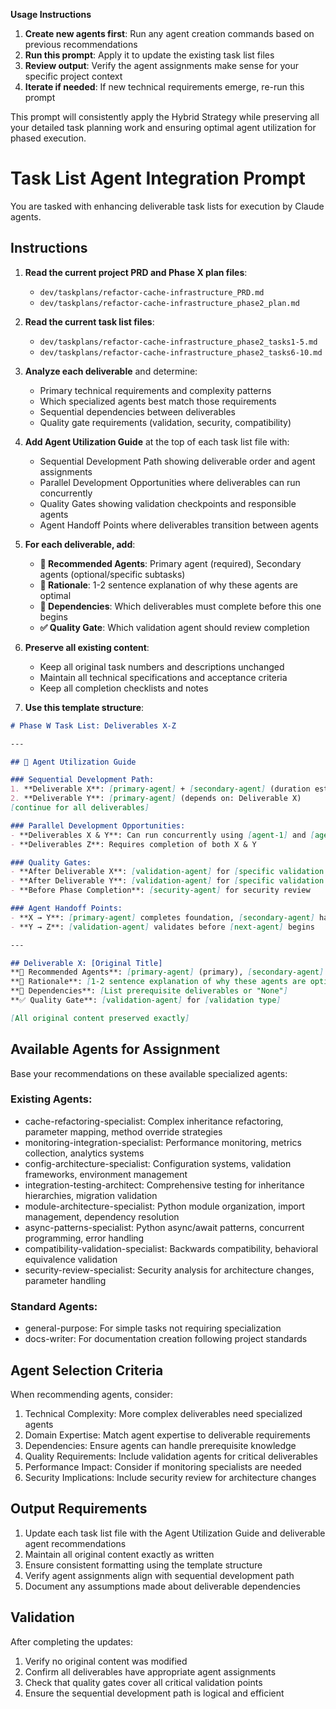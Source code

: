 **Usage Instructions**

1. **Create new agents first**: Run any agent creation commands based on previous recommendations
2. **Run this prompt**: Apply it to update the existing task list files
3. **Review output**: Verify the agent assignments make sense for your specific project context
4. **Iterate if needed**: If new technical requirements emerge, re-run this prompt

This prompt will consistently apply the Hybrid Strategy while preserving all your detailed task planning work and ensuring
optimal agent utilization for phased execution.

# Task List Agent Integration Prompt

You are tasked with enhancing deliverable task lists for execution by Claude agents.

## Instructions

1. **Read the current project PRD and Phase X plan files**:
    - `dev/taskplans/refactor-cache-infrastructure_PRD.md`
    - `dev/taskplans/refactor-cache-infrastructure_phase2_plan.md`

2. **Read the current task list files**:
    - `dev/taskplans/refactor-cache-infrastructure_phase2_tasks1-5.md`
    - `dev/taskplans/refactor-cache-infrastructure_phase2_tasks6-10.md`

3. **Analyze each deliverable** and determine:
    - Primary technical requirements and complexity patterns
    - Which specialized agents best match those requirements
    - Sequential dependencies between deliverables
    - Quality gate requirements (validation, security, compatibility)

4. **Add Agent Utilization Guide** at the top of each task list file with:
    - Sequential Development Path showing deliverable order and agent assignments
    - Parallel Development Opportunities where deliverables can run concurrently
    - Quality Gates showing validation checkpoints and responsible agents
    - Agent Handoff Points where deliverables transition between agents

5. **For each deliverable, add**:
    - **🤖 Recommended Agents**: Primary agent (required), Secondary agents (optional/specific subtasks)
    - **🎯 Rationale**: 1-2 sentence explanation of why these agents are optimal
    - **🔄 Dependencies**: Which deliverables must complete before this one begins
    - **✅ Quality Gate**: Which validation agent should review completion

6. **Preserve all existing content**:
    - Keep all original task numbers and descriptions unchanged
    - Maintain all technical specifications and acceptance criteria
    - Keep all completion checklists and notes

7. **Use this template structure**:

```markdown
# Phase W Task List: Deliverables X-Z

---

## 🔧 Agent Utilization Guide

### Sequential Development Path:
1. **Deliverable X**: [primary-agent] + [secondary-agent] (duration estimate)
2. **Deliverable Y**: [primary-agent] (depends on: Deliverable X)
[continue for all deliverables]

### Parallel Development Opportunities:
- **Deliverables X & Y**: Can run concurrently using [agent-1] and [agent-2]
- **Deliverables Z**: Requires completion of both X & Y

### Quality Gates:
- **After Deliverable X**: [validation-agent] for [specific validation type]
- **After Deliverable Y**: [validation-agent] for [specific validation type]
- **Before Phase Completion**: [security-agent] for security review

### Agent Handoff Points:
- **X → Y**: [primary-agent] completes foundation, [secondary-agent] handles integration
- **Y → Z**: [validation-agent] validates before [next-agent] begins

---

## Deliverable X: [Original Title]
**🤖 Recommended Agents**: [primary-agent] (primary), [secondary-agent] (secondary)
**🎯 Rationale**: [1-2 sentence explanation of why these agents are optimal]
**🔄 Dependencies**: [List prerequisite deliverables or "None"]
**✅ Quality Gate**: [validation-agent] for [validation type]

[All original content preserved exactly]
```

## Available Agents for Assignment

Base your recommendations on these available specialized agents:

### Existing Agents:

- cache-refactoring-specialist: Complex inheritance refactoring, parameter mapping, method override strategies
- monitoring-integration-specialist: Performance monitoring, metrics collection, analytics systems
- config-architecture-specialist: Configuration systems, validation frameworks, environment management
- integration-testing-architect: Comprehensive testing for inheritance hierarchies, migration validation
- module-architecture-specialist: Python module organization, import management, dependency resolution
- async-patterns-specialist: Python async/await patterns, concurrent programming, error handling
- compatibility-validation-specialist: Backwards compatibility, behavioral equivalence validation
- security-review-specialist: Security analysis for architecture changes, parameter handling

### Standard Agents:

- general-purpose: For simple tasks not requiring specialization
- docs-writer: For documentation creation following project standards

## Agent Selection Criteria

When recommending agents, consider:

1. Technical Complexity: More complex deliverables need specialized agents
2. Domain Expertise: Match agent expertise to deliverable requirements
3. Dependencies: Ensure agents can handle prerequisite knowledge
4. Quality Requirements: Include validation agents for critical deliverables
5. Performance Impact: Consider if monitoring specialists are needed
6. Security Implications: Include security review for architecture changes

## Output Requirements

1. Update each task list file with the Agent Utilization Guide and deliverable agent recommendations
2. Maintain all original content exactly as written
3. Ensure consistent formatting using the template structure
4. Verify agent assignments align with sequential development path
5. Document any assumptions made about deliverable dependencies

## Validation

After completing the updates:
1. Verify no original content was modified
2. Confirm all deliverables have appropriate agent assignments
3. Check that quality gates cover all critical validation points
4. Ensure the sequential development path is logical and efficient